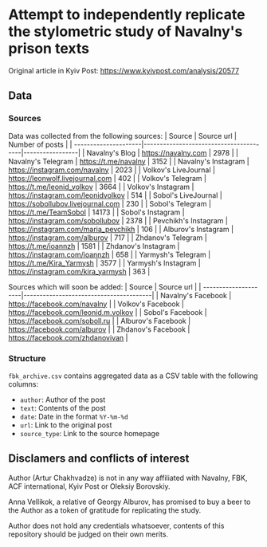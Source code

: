 # Attempt to independently replicate the stylometric study of Navalny's prison texts

Original article in Kyiv Post: https://www.kyivpost.com/analysis/20577

## Data

### Sources
Data was collected from the following sources:
| Source               | Source url                             | Number of posts |
| ---------------------|----------------------------------------|-----------------|
| Navalny's Blog       | https://navalny.com                    | 2978            |
| Navalny's Telegram   | https://t.me/navalny                   | 3152            |
| Navalny's Instagram  | https://instagram.com/navalny          | 2023            |
| Volkov's LiveJournal | https://leonwolf.livejournal.com       | 402             |
| Volkov's Telegram    | https://t.me/leonid_volkov             | 3664            |
| Volkov's Instagram   | https://instagram.com/leonidvolkov     | 514             |
| Sobol's LiveJournal  | https://sobollubov.livejournal.com     | 230             |
| Sobol's Telegram     | https://t.me/TeamSobol                 | 14173           |
| Sobol's Instagram    | https://instagram.com/sobollubov       | 2378            |
| Pevchikh's Instagram | https://instagram.com/maria_pevchikh   | 106             |
| Alburov's Instagram  | https://instagram.com/alburov          | 717             |
| Zhdanov's Telegram   | https://t.me/ioannzh                   | 1581            |
| Zhdanov's Instagram  | https://instagram.com/ioannzh          | 658             |
| Yarmysh's Telegram   | https://t.me/Kira_Yarmysh              | 3577            |
| Yarmysh's Instagram  | https://instagram.com/kira_yarmysh     | 363             |


Sources which will soon be added:
| Source               | Source url                             |
| ---------------------|----------------------------------------|
| Navalny's Facebook   | https://facebook.com/navalny           |
| Volkov's Facebook    | https://facebook.com/leonid.m.volkov   |
| Sobol's Facebook     | https://facebook.com/soboll.ru         |
| Alburov's Facebook   | https://facebook.com/alburov           |
| Zhdanov's Facebook   | https://facebook.com/zhdanovivan       |

### Structure
`fbk_archive.csv` contains aggregated data as a CSV table with the following columns:
* `author`: Author of the post
* `text`: Contents of the post
* `date`: Date in the format `%Y-%m-%d`
* `url`: Link to the original post
* `source_type`: Link to the source homepage


## Disclamers and conflicts of interest
Author (Artur Chakhvadze) is not in any way affiliated with Navalny, FBK, ACF international, Kyiv Post or Oleksiy Borovskiy.

Anna Vellikok, a relative of Georgy Alburov, has promised to buy a beer to the Author as a token of gratitude for replicating the study.

Author does not hold any credentials whatsoever, contents of this repository should be judged on their own merits.

